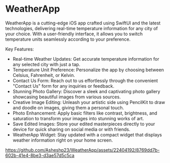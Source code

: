# WeatherApp

WeatherApp is a cutting-edge iOS app crafted using SwiftUI and the latest technologies, delivering real-time temperature information for any city of your choice. With a user-friendly interface, it allows you to switch temperature units seamlessly according to your preference.

Key Features:

- Real-time Weather Updates: Get accurate temperature information for any selected city with just a tap.
- Temperature Unit Preference: Personalize the app by choosing between Celsius, Fahrenheit, or Kelvin.
- Contact Us Form: Reach out to us effortlessly through the convenient "Contact Us" form for any inquiries or feedback.
- Stunning Photo Gallery: Discover a sleek and captivating photo gallery showcasing beautiful images from various sources.
- Creative Image Editing: Unleash your artistic side using PencilKit to draw and doodle on images, giving them a personal touch.
- Photo Enhancement: Apply basic filters like contrast, brightness, and saturation to transform your images into stunning works of art.
- Save Edited Images: Store your edited masterpieces directly to your device for quick sharing on social media or with friends.
- WeatherApp Widget: Stay updated with a compact widget that displays weather information right on your home screen.


 https://github.com/Asheshp23/WeatherApp/assets/22404192/8769dd7b-602b-41e4-8be3-d3ae57d5c5ca 

